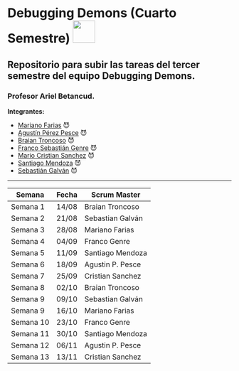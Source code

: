 <h1>Debugging Demons (Cuarto Semestre) <img style="width:50px; height:50px"  src="https://github.com/DebuggingDemons/Integrador_Tercer_Semestre/assets/95662710/217856f6-cd74-4ac3-b7d0-172887ab5d49" ></h1>

<h2>Repositorio para subir las tareas del tercer semestre del equipo Debugging Demons.</h2>
<h3>Profesor Ariel Betancud.</h3>

__Integrantes:__<br>

- [Mariano Farias](https://github.com/Marianoleonardofarias)  😈
- [Agustín Pérez Pesce](https://github.com/Aguppesce) 😈
- [Braian Troncoso](https://github.com/BraianTroncoso) 😈
- [Franco Sebastián Genre](https://github.com/francogenre) 😈
- [Mario Cristian Sanchez](https://github.com/TanitoCode) 😈
- [Santiago Mendoza](https://github.com/SantSR) 😈
- [Sebastián Galván](https://github.com/SebasGalvan) 😈


-------------------------------------------------------------------------------------------------------------------------------

| **Semana** | **Fecha**| **Scrum Master** |
| ---- | ---- | ------ |
| Semana 1 | 14/08 |Braian Troncoso |
| Semana 2  | 21/08 |Sebastian Galván |
| Semana 3  | 28/08 |Mariano Farias |
| Semana 4  | 04/09 |Franco Genre |
| Semana 5  | 11/09 |Santiago Mendoza |
| Semana 6  | 18/09 |Agustin P. Pesce |
| Semana 7  | 25/09 |Cristian Sanchez |
| Semana 8 | 02/10 |Braian Troncoso |
| Semana 9 | 09/10 |Sebastian Galván |
| Semana 9 | 16/10 |Mariano Farias |
| Semana 10 | 23/10 |Franco Genre |
| Semana 11 | 30/10 |Santiago Mendoza |
| Semana 12 | 06/11 |Agustin P. Pesce |
| Semana 13  | 13/11 |Cristian Sanchez |
